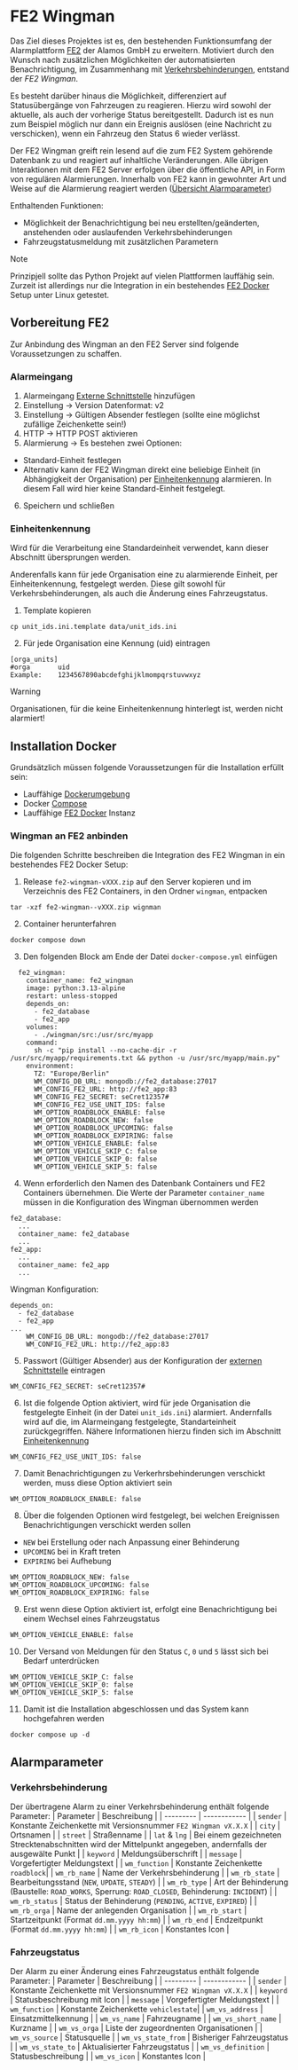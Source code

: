 # FE2 Wingman
Das Ziel dieses Projektes ist es, den bestehenden Funktionsumfang der Alarmplattform [FE2](https://alamos.gmbh/loesungen/alarmplattform) der Alamos GmbH zu erweitern. Motiviert durch den Wunsch nach zusätzlichen Möglichkeiten der automatisierten Benachrichtigung, im Zusammenhang mit [Verkehrsbehinderungen](https://alamos-support.atlassian.net/wiki/spaces/documentation/pages/219480778/Verkehrsbehinderungen#Dokumente-anh%C3%A4ngen-FE2-2.38), entstand der *FE2 Wingman*.

Es besteht darüber hinaus die Möglichkeit, differenziert auf Statusübergänge von Fahrzeugen zu reagieren. Hierzu wird sowohl der aktuelle, als auch der vorherige Status bereitgestellt. Dadurch ist es nun zum Beispiel möglich nur dann ein Ereignis auslösen (eine Nachricht zu verschicken), wenn ein Fahrzeug den Status 6 wieder verlässt.

Der FE2 Wingman greift rein lesend auf die zum FE2 System gehörende Datenbank zu und reagiert auf inhaltliche Veränderungen. Alle übrigen Interaktionen mit dem FE2 Server erfolgen über die öffentliche API, in Form von regulären Alarmierungen. Innerhalb von FE2 kann in gewohnter Art und Weise auf die Alarmierung reagiert werden ([Übersicht Alarmparameter](#alarmparameter))

Enthaltenden Funktionen:
* Möglichkeit der Benachrichtigung bei neu erstellten/geänderten, anstehenden oder auslaufenden Verkehrsbehinderungen
* Fahrzeugstatusmeldung mit zusätzlichen Parametern

> [!NOTE]
> Prinzipjell sollte das Python Projekt auf vielen Plattformen lauffähig sein. Zurzeit ist allerdings nur die Integration in ein bestehendes [FE2 Docker](https://github.com/alamos-gmbh/fe2-docker) Setup unter Linux getestet.

## Vorbereitung FE2
Zur Anbindung des Wingman an den FE2 Server sind folgende Voraussetzungen zu schaffen.

### Alarmeingang
1. Alarmeingang [Externe Schnittstelle](https://alamos-support.atlassian.net/wiki/spaces/documentation/pages/219480366/Externe+Schnittstelle) hinzufügen
2. Einstellung -> Version Datenformat: v2
3. Einstellung -> Gültigen Absender festlegen (sollte eine möglichst zufällige Zeichenkette sein!)
4. HTTP -> HTTP POST aktivieren
5. Alarmierung -> Es bestehen zwei Optionen:
  - Standard-Einheit festlegen
  - Alternativ kann der FE2 Wingman direkt eine beliebige Einheit (in Abhängigkeit der Organisation) per [Einheitenkennung](#einheitenkennung) alarmieren. In diesem Fall wird hier keine Standard-Einheit festgelegt.
6. Speichern und schließen

### Einheitenkennung
Wird für die Verarbeitung eine Standardeinheit verwendet, kann dieser Abschnitt übersprungen werden.

Anderenfalls kann für jede Organisation eine zu alarmierende Einheit, per Einheitenkennung, festgelegt werden. Diese gilt sowohl für Verkehrsbehinderungen, als auch die Änderung eines Fahrzeugstatus.

1. Template kopieren
```
cp unit_ids.ini.template data/unit_ids.ini
```
2. Für jede Organisation eine Kennung (uid) eintragen
```
[orga_units]
#orga       uid
Example:    1234567890abcdefghijklmompqrstuvwxyz
```
> [!WARNING]
> Organisationen, für die keine Einheitenkennung hinterlegt ist, werden nicht alarmiert!

## Installation Docker
Grundsätzlich müssen folgende Voraussetzungen für die Installation erfüllt sein:
* Lauffähige [Dockerumgebung](https://docs.docker.com/get-started/get-docker/)
* Docker [Compose](https://getcomposer.org/download/)
* Lauffähige [FE2 Docker](https://github.com/alamos-gmbh/fe2-docker) Instanz

### Wingman an FE2 anbinden
Die folgenden Schritte beschreiben die Integration des FE2 Wingman in ein bestehendes FE2 Docker Setup:

1. Release `fe2-wingman-vXXX.zip` auf den Server kopieren und im Verzeichnis des FE2 Containers, in den Ordner `wingman`, entpacken 
```
tar -xzf fe2-wingman--vXXX.zip wignman
```
2. Container herunterfahren
```
docker compose down
```
3. Den folgenden Block am Ende der Datei `docker-compose.yml` einfügen
```
  fe2_wingman:
    container_name: fe2_wingman
    image: python:3.13-alpine
    restart: unless-stopped
    depends_on:
      - fe2_database
      - fe2_app
    volumes:
      - ./wingman/src:/usr/src/myapp
    command:
      sh -c "pip install --no-cache-dir -r /usr/src/myapp/requirements.txt && python -u /usr/src/myapp/main.py"
    environment:
      TZ: "Europe/Berlin"
      WM_CONFIG_DB_URL: mongodb://fe2_database:27017
      WM_CONFIG_FE2_URL: http://fe2_app:83
      WM_CONFIG_FE2_SECRET: seCret12357#
      WM_CONFIG_FE2_USE_UNIT_IDS: false
      WM_OPTION_ROADBLOCK_ENABLE: false
      WM_OPTION_ROADBLOCK_NEW: false
      WM_OPTION_ROADBLOCK_UPCOMING: false
      WM_OPTION_ROADBLOCK_EXPIRING: false
      WM_OPTION_VEHICLE_ENABLE: false
      WM_OPTION_VEHICLE_SKIP_C: false
      WM_OPTION_VEHICLE_SKIP_0: false
      WM_OPTION_VEHICLE_SKIP_5: false
```
4. Wenn erforderlich den Namen des Datenbank Containers und FE2 Containers übernehmen. Die Werte der Parameter `container_name` müssen in die Konfiguration des Wingman übernommen werden
```
fe2_database:
  ...
  container_name: fe2_database
  ...
fe2_app:
  ...
  container_name: fe2_app
  ...
```
Wingman Konfiguration:
```
depends_on:
  - fe2_database
  - fe2_app
...
    WM_CONFIG_DB_URL: mongodb://fe2_database:27017
    WM_CONFIG_FE2_URL: http://fe2_app:83
```
5. Passwort (Gültiger Absender) aus der Konfiguration der [externen Schnittstelle](#vorbereitung-fe2) eintragen
```
WM_CONFIG_FE2_SECRET: seCret12357#
```
6. Ist die folgende Option aktiviert, wird für jede Organisation die festgelegte Einheit (in der Datei `unit_ids.ini`) alarmiert. Andernfalls wird auf die, im Alarmeingang festgelegte, Standarteinheit zurückgegriffen. Nähere Informationen hierzu finden sich im Abschnitt [Einheitenkennung](#einheitenkennung)  
```
WM_CONFIG_FE2_USE_UNIT_IDS: false
```
7. Damit Benachrichtigungen zu Verkerhrsbehinderungen verschickt werden, muss diese Option aktiviert sein
```
WM_OPTION_ROADBLOCK_ENABLE: false
```
8. Über die folgenden Optionen wird festgelegt, bei welchen Ereignissen Benachrichtigungen verschickt werden sollen
 - `NEW` bei Erstellung oder nach Anpassung einer Behinderung
 - `UPCOMING` bei in Kraft treten
 - `EXPIRING` bei Aufhebung
```
WM_OPTION_ROADBLOCK_NEW: false
WM_OPTION_ROADBLOCK_UPCOMING: false
WM_OPTION_ROADBLOCK_EXPIRING: false
```
9. Erst wenn diese Option aktiviert ist, erfolgt eine Benachrichtigung bei einem Wechsel eines Fahrzeugstatus
```
WM_OPTION_VEHICLE_ENABLE: false
```
10. Der Versand von Meldungen für den Status `C`, `0` und `5` lässt sich bei Bedarf unterdrücken
```
WM_OPTION_VEHICLE_SKIP_C: false
WM_OPTION_VEHICLE_SKIP_0: false
WM_OPTION_VEHICLE_SKIP_5: false
```
11. Damit ist die Installation abgeschlossen und das System kann hochgefahren werden
```
docker compose up -d
```

## Alarmparameter
### Verkehrsbehinderung
 Der übertragene Alarm zu einer Verkehrsbehinderung enthält folgende Parameter:
| Parameter | Beschreibung |
| --------- | ------------ |
| `sender` | Konstante Zeichenkette mit Versionsnummer `FE2 Wingman vX.X.X`  |
| `city` | Ortsnamen |
| `street` | Straßenname |
| `lat` & `lng` | Bei einem gezeichneten Strecktenabschnitten wird der Mittelpunkt angegeben, andernfalls der ausgewälte Punkt |
| `keyword` | Meldungsüberschrift |
| `message` | Vorgefertigter Meldungstext |
| `wm_function` | Konstante Zeichenkette `roadblock`|
| `wm_rb_name` | Name der Verkehrsbehinderung |
| `wm_rb_state` | Bearbeitungsstand (`NEW`, `UPDATE`, `STEADY`) |
| `wm_rb_type` | Art der Behinderung (Baustelle: `ROAD_WORKS`, Sperrung: `ROAD_CLOSED`, Behinderung: `INCIDENT`) |
| `wm_rb_status` | Status der Behinderung (`PENDING`, `ACTIVE`, `EXPIRED`) |
| `wm_rb_orga` | Name der anlegenden Organisation |
| `wm_rb_start` | Startzeitpunkt (Format `dd.mm.yyyy hh:mm`) |
| `wm_rb_end` | Endzeitpunkt (Format `dd.mm.yyyy hh:mm`) |
| `wm_rb_icon` | Konstantes Icon |

### Fahrzeugstatus
Der Alarm zu einer Änderung eines Fahrzeugstatus enthält folgende Parameter:
| Parameter | Beschreibung |
| --------- | ------------ |
| `sender` | Konstante Zeichenkette mit Versionsnummer `FE2 Wingman vX.X.X`  |
| `keyword` | Statusbeschreibung mit Icon |
| `message` | Vorgefertigter Meldungstext |
| `wm_function` | Konstante Zeichenkette `vehiclestate`|
| `wm_vs_address` | Einsatzmittelkennung |
| `wm_vs_name` | Fahrzeugname |
| `wm_vs_short_name` | Kurzname |
| `wm_vs_orga` | Liste der zugeordnenten Organisationen |
| `wm_vs_source` | Statusquelle |
| `wm_vs_state_from` | Bisheriger Fahrzeugstatus |
| `wm_vs_state_to` | Aktualisierter Fahrzeugstatus |
| `wm_vs_definition` | Statusbeschreibung |
| `wm_vs_icon` | Konstantes Icon |